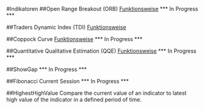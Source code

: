 ﻿#Indikatoren
##Open Range Breakout (ORB)
[Funktionsweise](https://www.whselfinvest.at/de/Store_Birger_Schaefermeier_Trading_Strategie_Open_Range_Break_Out.php)
*** In Progress ***

##Traders Dynamic Index (TDI)
[Funktionsweise](http://www.earnforex.com/metatrader-indicators/Traders-Dynamic-Index/)

##Coppock Curve
[Funktionsweise](https://en.wikipedia.org/wiki/Coppock_curve)
*** In Progress ***

##Quantitative Qualitative Estimation (QQE)
[Funktionsweise](https://en.wikipedia.org/wiki/Zero_lag_exponential_moving_average)
*** In Progress ***

##ShowGap
*** In Progress ***

##Fibonacci Current Session
*** In Progress ***

##HighestHighValue
Compare the current value of an indicator to latest high value of the indicator in a defined period of time.
